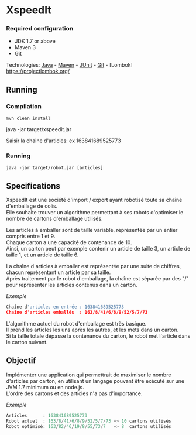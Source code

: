 XspeedIt
========

### Required configuration ###
* JDK 1.7 or above
* Maven 3
* Git

Technologies: [Java](https://www.java.com/) - [Maven](https://maven.apache.org/) - [JUnit](http://junit.org/) - [Git](https://git-scm.com/) - [Lombok] https://projectlombok.org/

## Running  ##

### Compilation ###
```
mvn clean install
```
java -jar target/xspeedit.jar

Saisir la chaine d'articles: ex 163841689525773


### Running ###
```
java -jar target/robot.jar [articles]
```

## Specifications ##

XspeedIt est une société d'import / export ayant robotisé toute sa chaîne d'emballage de colis.  
Elle souhaite trouver un algorithme permettant à ses robots d'optimiser le nombre de cartons d'emballage utilisés.

Les articles à emballer sont de taille variable, représentée par un entier compris entre 1 et 9.  
Chaque carton a une capacité de contenance de 10.  
Ainsi, un carton peut par exemple contenir un article de taille 3, un article de taille 1, et un article de taille 6.

La chaîne d'articles à emballer est représentée par une suite de chiffres, chacun représentant un article par sa taille.  
Après traitement par le robot d'emballage, la chaîne est séparée par des "/" pour représenter les articles contenus dans un carton.

*Exemple*  
```python
Chaîne d'articles en entrée : 163841689525773  
Chaîne d'articles emballés  : 163/8/41/6/8/9/52/5/7/73
```

L'algorithme actuel du robot d'emballage est très basique.  
Il prend les articles les uns après les autres, et les mets dans un carton.  
Si la taille totale dépasse la contenance du carton, le robot met l'article dans le carton suivant.

Objectif
--------

Implémenter une application qui permettrait de maximiser le nombre d'articles par carton, en utilisant un langage pouvant être exécuté sur une JVM 1.7 minimum ou en node.js.  
L'ordre des cartons et des articles n'a pas d'importance.

*Exemple*  
```python
Articles      : 163841689525773  
Robot actuel  : 163/8/41/6/8/9/52/5/7/73 => 10 cartons utilisés  
Robot optimisé: 163/82/46/19/8/55/73/7   => 8  cartons utilisés
```
